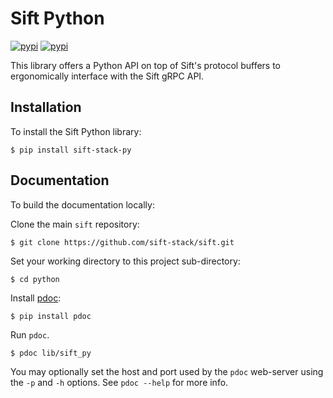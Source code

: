 # Sift Python
[![pypi](https://img.shields.io/pypi/v/sift-stack-py)](https://pypi.org/project/sift-stack-py/)
[![pypi](https://img.shields.io/pypi/pyversions/sift-stack-py)](https://pypi.org/project/sift-stack-py/)

This library offers a Python API on top of Sift's protocol buffers to ergonomically interface with the Sift gRPC API.

## Installation

To install the Sift Python library:

```
$ pip install sift-stack-py
```

## Documentation

To build the documentation locally:

Clone the main `sift` repository:

```
$ git clone https://github.com/sift-stack/sift.git
```

Set your working directory to this project sub-directory:

```
$ cd python
```

Install [pdoc](https://pypi.org/project/pdoc/):

```
$ pip install pdoc
```

Run `pdoc`.

```
$ pdoc lib/sift_py
```

You may optionally set the host and port used by the `pdoc` web-server using the `-p` and `-h` options.
See `pdoc --help` for more info.
